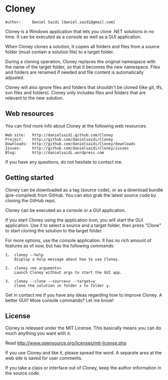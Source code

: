 Cloney
======

	Author:		Daniel Saidi [daniel.saidi@gmail.com]

Cloney is a Windows application that lets you clone .NET
solutions in no time. It can be executed as a console as
well as a GUI application.

When Cloney clones a solution, it copies all folders and
files from a source folder (must contain a solution file)
to a target folder.

During a cloning operation, Cloney replaces the original
namespace with the name of the target folder, so that it
becomes the new namespace. Files and folders are renamed
if needed and file content is automatically adjusted.

Cloney will also ignore files and folders that shouldn't
be cloned (like git, tfs, svn files and folders). Cloney
only includes files and folders that are relevant to the
new solution.


Web resources
-------------

You can find more info about Cloney at the following web
resources:

	Web site:	http://danielsaidi.github.com/Cloney
	Project:	http://github.com/danielsaidi/Cloney
	Downloads:	http://github.com/danielsaidi/Cloney/downloads
	Issues:		http://github.com/danielsaidi/Cloney/issues
	Blog:		http://danielsaidi.wordpress.com
	
If you have any questions, do not hesitate to contact me.


Getting started
---------------

Cloney can be downloaded as a tag (source code), or as a
download bundle (pre-compiled) from GitHub. You can also
grab the latest source code by cloning the GitHub repo.

Cloney can be executed as a console or a GUI application.

If you start Cloney using the application icon, you will
start the GUI application. Use it to select a source and
a target folder, then press "Clone" to start cloning the
solution to the target folder.

For more options, use the console application. It has no
rich amount of features as of now, but has the following
commands:

	1.	cloney --help	
		Display a help message about how to use Cloney.
		
	2.	cloney <no arguments>
		Launch Cloney without args to start the GUI app.
		
	3.	cloney --clone --source=x --target=y
		Clone the solution in folder x to folder y.

Get in contact me if you have any ideas regarding how to
improve Cloney. A better GUI? More console commands? Let
me know!


License
-------

Cloney is released under the MIT License. This basically
means you can do much anything you want with it.

Read  http://www.opensource.org/licenses/mit-license.php

If you use Cloney and like it, please spread the word. A
separate area at the web site is saved for user comments.

If you take a class or interface out of Cloney, keep the
author information in the source code.



